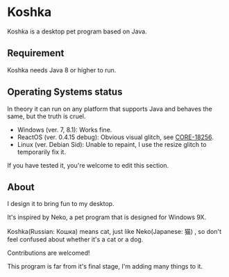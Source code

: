 # Koshka
Koshka is a desktop pet program based on Java.
## Requirement
Koshka needs Java 8 or higher to run.
## Operating Systems status
In theory it can run on any platform that supports Java and behaves the same, but the truth is cruel.

- Windows (ver. 7, 8.1): Works fine.
- ReactOS (ver. 0.4.15 debug): Obvious visual glitch, see [CORE-18256](https://jira.reactos.org/browse/CORE-18256).
- Linux (ver. Debian Sid): Unable to repaint, I use the resize glitch to temporarily fix it.

If you have tested it, you're welcome to edit this section.
## About
I design it to bring fun to my desktop.

It's inspired by Neko, a pet program that is designed for Windows 9X.

Koshka(Russian: Кошка) means cat, just like Neko(Japanese: 猫) , so don't feel confused about whether it's a cat or a dog.

Contributions are welcomed!

This program is far from it's final stage, I'm adding many things to it.
